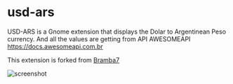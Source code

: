 # usd-ars

USD-ARS is a Gnome extension that displays the Dolar to Argentinean Peso currency. And all the values are getting from API AWESOMEAPI https://docs.awesomeapi.com.br

This extension is forked from [Bramba7](https://github.com/Bramba7/USD-BRA)

![screenshot](/image/screenshot.png)
